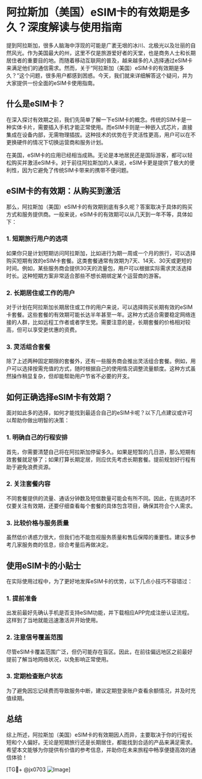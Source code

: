 # 阿拉斯加（美国）eSIM卡的有效期是多久？深度解读与使用指南

提到阿拉斯加，很多人脑海中浮现的可能是广袤无垠的冰川、北极光以及壮丽的自然风光。作为美国最大的州，这里不仅是旅游爱好者的天堂，也是商务人士和长期居住者的重要目的地。而随着移动互联网的普及，越来越多的人选择通过eSIM卡来满足他们的通信需求。然而，关于“阿拉斯加（美国）eSIM卡的有效期是多久？”这个问题，很多用户都感到困惑。今天，我们就来详细解答这个疑问，并为大家提供一份全面的eSIM卡使用指南。

## 什么是eSIM卡？

在深入探讨有效期之前，我们先简单了解一下eSIM卡的概念。传统的SIM卡是一种实体卡片，需要插入手机才能正常使用。而eSIM卡则是一种嵌入式芯片，直接集成在设备内部，无需物理插拔。这种技术的优势在于灵活性更高，用户可以在不更换硬件的情况下切换运营商和服务计划。

在美国，eSIM卡的应用已经相当成熟。无论是本地居民还是国际游客，都可以轻松购买并激活eSIM卡。对于前往阿拉斯加的人来说，eSIM卡更是提供了极大的便利性，因为它避免了传统SIM卡带来的携带不便问题。

## eSIM卡的有效期：从购买到激活

那么，阿拉斯加（美国）eSIM卡的有效期到底有多久呢？答案取决于具体的购买方式和服务提供商。一般来说，eSIM卡的有效期可以从几天到一年不等，具体如下：

### 1. 短期旅行用户的选项
如果你只是计划短期访问阿拉斯加，比如进行为期一周或一个月的旅行，可以选择购买短期有效的eSIM卡套餐。这类套餐通常有效期为7天、14天、30天或更短的时间。例如，某些服务商会提供30天的流量包，用户可以根据实际需求灵活选择时长。这种短期方案非常适合那些不想长期绑定某个运营商的游客。

### 2. 长期居住或工作的用户
对于计划在阿拉斯加长期居住或工作的用户来说，可以选择购买长期有效的eSIM卡套餐。这些套餐的有效期可能长达半年甚至一年。这种方式适合需要稳定网络连接的人群，比如远程工作者或者学生党。需要注意的是，长期套餐的价格相对较高，但可以享受更优惠的资费。

### 3. 灵活组合套餐
除了上述两种固定期限的套餐外，还有一些服务商会推出灵活组合套餐。例如，用户可以选择按需充值的方式，随时根据自己的使用情况调整流量额度。这种方式虽然操作稍显复杂，但却能帮助用户节省不必要的开支。

## 如何正确选择eSIM卡有效期？

面对如此多的选择，如何才能找到最适合自己的eSIM卡呢？以下几点建议或许可以帮助你做出明智的决策：

### 1. 明确自己的行程安排
首先，你需要清楚自己将在阿拉斯加停留多久。如果是短暂的几日游，那么短期有效套餐就足够了；如果打算长期定居，则应优先考虑长期套餐。提前规划好行程有助于避免浪费资源。

### 2. 关注套餐内容
不同套餐提供的流量、通话分钟数及短信数量可能会有所不同。因此，在挑选时不仅要关注有效期，还要仔细查看每个套餐的具体包含项目，确保其符合个人需求。

### 3. 比较价格与服务质量
虽然低价诱惑力很大，但我们也不能忽视服务质量和售后保障的重要性。建议多参考几家服务商的信息，综合考量后再做决定。

## 使用eSIM卡的小贴士

在实际使用过程中，为了更好地发挥eSIM卡的优势，以下几点小技巧不容错过：

### 1. 提前准备
出发前最好先确认手机是否支持eSIM功能，并下载相应APP完成注册认证流程。这样到了当地就能迅速激活并开始使用。

### 2. 注意信号覆盖范围
尽管eSIM卡覆盖范围广泛，但仍可能存在盲区。因此，在前往偏远地区之前最好提前了解当地网络状况，以免影响正常使用。

### 3. 定期检查账户状态
为了避免因忘记续费而导致服务中断，建议定期登录账户查看余额情况，并及时充值续期。

## 总结

综上所述，阿拉斯加（美国）eSIM卡的有效期因人而异，主要取决于你的行程长短和个人偏好。无论是短期旅行还是长期居住，都能找到合适的产品来满足需求。希望本文能够为你提供有价值的参考信息，并助你在未来旅程中畅享便捷高效的通信体验！

[TG💪+ @jx0703 ![Image](https://github.com/user-attachments/assets/dbca1d08-cadb-493c-b0ec-ad6f7a83f270)]